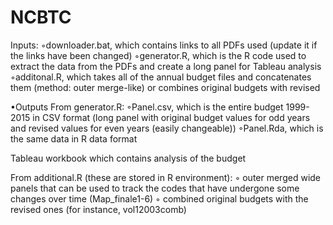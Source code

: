 # NCBTC
Inputs:
◦downloader.bat, which contains links to all PDFs used (update it if the links have been changed)
◦generator.R, which is the R code used to extract the data from the PDFs and create a long panel for Tableau analysis
◦additonal.R, which takes all of the annual budget files and concatenates them (method: outer merge-like) or combines original budgets with revised

•Outputs
From generator.R:
◦Panel.csv, which is the entire budget 1999-2015 in CSV format (long panel with original budget values for odd years and revised values for even years (easily changeable))
◦Panel.Rda, which is the same data in R data format

Tableau workbook which contains analysis of the budget

From additional.R (these are stored in R environment):
◦ outer merged wide panels that can be used to track the codes that have undergone some changes over time (Map_finale1-6)
◦ combined original budgets with the revised ones (for instance, vol12003comb)
